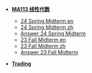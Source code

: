 - [**MA113 线性代数**](/doc/ma113/)
  - [24 Spring Midterm en](/doc/ma113/24_Spring_Midterm_en.md)
  - [24 Spring Midterm zh](/doc/ma113/24_Spring_Midterm_zh.md)
  - [Answer 24 Spring Midterm](/doc/ma113/A_24_Spring_Midterm.md)
  - [23 Fall Midterm en](/doc/ma113/23_Fall_Midterm_en.md)
  - [23 Fall Midterm zh](/doc/ma113/23_Fall_Midterm_zh.md)
  - [Answer 23 Fall Midterm](/doc/ma113/A_23_Fall_Midterm.md)
  <!-- - [23 Spring Midterm en](/doc/ma113/23_Spring_Midterm_en.md) -->
  <!-- - [23 Spring Midterm zh](/doc/ma113/23_Spring_Midterm_zh.md) -->
  <!-- - [Answer 23 Spring Midterm](/doc/ma113/A_23_Spring_Midterm.md) -->

- [**Trading**](/doc/trading/)